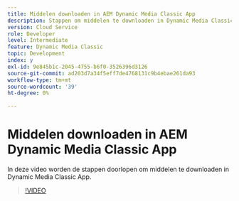 ```yaml
---
title: Middelen downloaden in AEM Dynamic Media Classic App
description: Stappen om middelen te downloaden in Dynamic Media Classic App
version: Cloud Service
role: Developer
level: Intermediate
feature: Dynamic Media Classic
topic: Development
index: y
exl-id: 9e845b1c-2045-4755-b6f0-3526396d3126
source-git-commit: ad203d7a34f5eff7de4768131c9b4ebae261da93
workflow-type: tm+mt
source-wordcount: '39'
ht-degree: 0%

---
```


# Middelen downloaden in AEM Dynamic Media Classic App

In deze video worden de stappen doorlopen om middelen te downloaden in Dynamic Media Classic App.

>[!VIDEO](https://video.tv.adobe.com/v/335458?quality=9&learn=on)
